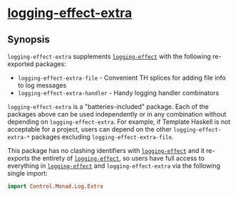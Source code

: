 # [logging-effect-extra][]

## Synopsis

`logging-effect-extra` supplements [`logging-effect`][] with the following re-exported packages:

* `logging-effect-extra-file` - Convenient TH splices for adding file info to log messages
* `logging-effect-extra-handler` - Handy logging handler combinators

`logging-effect-extra` is a "batteries-included" package.  Each of the packages above can be used independently or in any combination without depending on `logging-effect-extra`.  For example, if Template Haskell is not acceptable for a project, users can depend on the other `logging-effect-extra-*` packages excluding `logging-effect-extra-file`.

This package has no clashing identifiers with [`logging-effect`][] and it re-exports the entirety of [`logging-effect`][], so users have full access to everything in [`logging-effect`][] and `logging-effect-extra` via the following single import:

```haskell
import Control.Monad.Log.Extra
```

[logging-effect-extra]: https://github.com/jship/logging-effect-extra
[`logging-effect`]: https://github.com/ocharles/logging-effect
